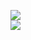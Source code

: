 [![](https://img.shields.io/badge/Made%20With-Github%20Spray-lightgrey.svg?style=for-the-badge&logo=github)](https://github.com/Annihil/github-spray#20743)  
[![](https://i.imgur.com/2DrTn0Z.gif)](https://github.com/Annihil/github-spray)